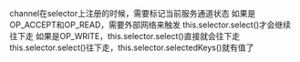 channel在selector上注册的时候，需要标记当前服务通道状态
如果是OP_ACCEPT和OP_READ，需要外部网络来触发
this.selector.select()才会继续往下走
如果是OP_WRITE，this.selector.select()直接就会往下走
this.selector.select()往下走，this.selector.selectedKeys()就有值了